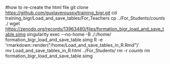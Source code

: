 #how to re-create the html file
git clone https://github.com/gustaveroussy/training_bigr.git
cd training_bigr/Load_and_save_tables/For_Teachers
cp ../For_Students/*counts* ./
wget https://zenodo.org/records/13963480/files/formation_bigr_load_and_save_table.simg
singularity exec --no-home -B ./:/home/ formation_bigr_load_and_save_table.simg R -e 'rmarkdown::render("/home/Load_and_save_tables_in_R.Rmd")'  
mv Load_and_save_tables_in_R.html ../For_Students/
rm -r *counts*
rm formation_bigr_load_and_save_table.simg
